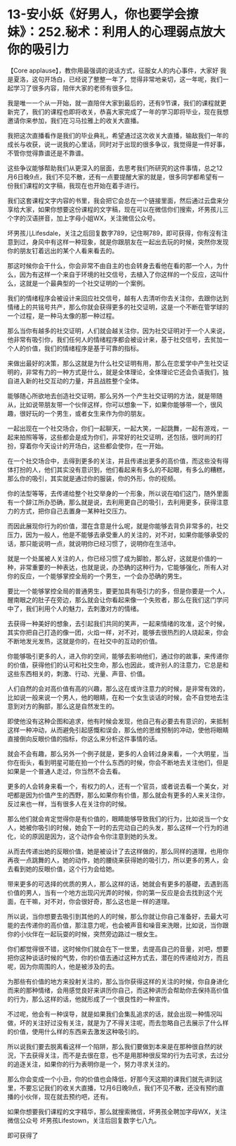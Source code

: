 # 13-安小妖《好男人，你也要学会撩妹》：252.秘术：利用人的心理弱点放大你的吸引力

【Core applause】，教你用最强调的说话方式，征服女人的内心事件，大家好 我是夏洛，这句开场白，已经说了整整一年了，觉得非常地亲切，这一年呢，我们一起学习了很多内容，陪伴大家的老师有很多位。

我是唯一一个从一开始，就一直陪伴大家到最后的，还有9节课，我们的课程就更新完了，我们的课程也即将收关，恭喜大家完成了一年的学习即将毕业，现在我想邀请你来参加，我们在习马拉雅上的收关大直播。

我把这次直播看作是我们的毕业典礼，希望通过这次收关大直播，输敌我们一年的成长与收获，说一说我的心里话，同时对于出现的很多争议，我觉得是一件好事，不管你觉得靠谱还是不靠谱。

这些争议能够帮助我们从更深入的层面，去思考我们所研究的这件事情，总之12月6日晚9点，我们不见不散，还有一点要提醒大家的就是，很多同学都希望有一份我们课程的文字稿，我现在也开始在着手进行。

我们这套课程文字内容的书里，我会把它会总在一个链接里面，然后通过云盘来分享给大家，如果你想要这份课程的文字稿，现在可以在微信你们搜索，坏男孩儿三个字的汉语拼音，加上字母小姐WX，关注微信公众号。

坏男孩儿Lifesdale，关注之后回复数字789，记住啊789，即可获得，你有沒有注意到过，身风中有这样一种现象，就是你跟朋友在一起出去玩的时候，突然你发现你的朋友钉着远出的某个人看来看去的。

那这时候你会干什么，你会非常不由自主的也会转身去看他在看的那一个人，为什么，因为有这样一个来自于环境的社交信号，去植入了你这样的一个反应，这叫什么，这就是一个最典型的一个社交证明的一个案例。

我们的情绪程序会被设计来回应社交信号，越有人去清听你去关注你，去跟你达到情绪上的共铭号共产，那么你就会获得更多的社交证明，这是一个不断在管学球的一个过程，是一种马太像的那一种过程。

那么当你有越多的社交证明，人们就会越关注你，因为社交证明对于一个人来说，他非常有吸引你，我们任何人的情绪程序都会被设计来，基于社交信号，去贫加一个人的价值，我们的情绪程序是基于可靠的指标。

来做出最好的决策，那么这就是为什么社交证明有用，那么在恋爱学中产生社交证明的，非常有力的一种方式是什么，就是全体理论，全体理论它还会负语我们，独自进入新的社交互动的力量，并且战胜整个全体。

能够随心所欲地去创造社交证明，那么另外一个产生社交证明的方法，就是带随从，比如说带朋友带一个伙伴这样，你可以想象一下，如果你能够带一个，很风趣，很好玩的一个男生，或者女生来作为你的朋友。

一起出现在一个社交场合，你们一起聊天，一起大笑，一起跳舞，一起有游戏，一起来拍照等等，这些都会是成为你们，非常好的社交证明，还包括，很时尚的打扮，穿着你今天设计的开场白，这些都会使你，在一开始。

在一个社交场合中，去得到更多的关注，并且传递出更多的高价值，而这些没有得体打扮的人，他们其实没有意识到，他们看起来有多么的不起眼，有多么的糟糕，那么你的吸引，其实就是通过你的服装，你的外形，你的视频。

你的法型等等，去传递给整个社交举身的一个形象，所以说在咱们这门，随外里面有一个辞江所办恐确，那么就是说，去利用更自己的吸引，去利用更多，获得注意力的方式，把你自己去置身一某种社交压力。

而因此展现你行为的价值，潜在含意是什么呢，就是你能够去背负非常多的，社交压力，因为一般人，他是不能够去承受重人的关注的，对不对，如果你能够承受的话，那只能说明一点，就说明你已经习惯了，说明你在生活中。

就是一个处属被人关注的人，你已经习惯了成为脚脸，那么好，这就是价值的一种，非常重要的一种表达，也就是说，办恐确的这种行为，它能够强化，所有人对你的反应，一个能够掌控全局的一个男生，一个会办恐确的男生。

要比一个能够掌控全局的普通男生，要更加具有吸引力的多，但是你要是一个人，醒南眼之的肚子在旁边，那么就会让你看起来像一个失败者，那么在我们这门学问中了，我们利用个人的魅力，去刺激对方的情绪。

去获得一种美好的想象，去引起我们共同的笑声，一起来情绪的攻准，这个时候，其实你把自己打造的像一团，火焰一样，对不对，能够去很热烈的人烧起来，你会不断地发光发热，这就是你的，在社交中的互动的价值。

你能够吸引更多的人，进入你的空间，能够去影响他们，通过你的故事，来传递你的价值，获得他们的认可和社交生命，那么也因此，或许别人的注意力，它总是和这些东西相关的，刺激、行动、光量、声音、价值。

人们自然的会对高价值有高的兴趣，那么这在或许注意力的时候，是非常有效的，比如说一般来说一个男人，他的眼睛，在和一个女生谈话的时候，会不自觉地去注意到对方的胸部，那么这是自然发生的。

即使他没有这种企图和追求，他有时候会发现，他自己有必要去有意识的，来抵制这样一种冲动，从而避免引起感慨和误会，那么他的思维预制的冲动，使他将眼睛直接倒向反眼价值的指标，你这么来分析这件事情的话。

就会不会有趣，那么另外一个例子就是，更多的人会转过身来看，一个大明星，当你在街头，看到明星可能在拍一个什么东西的时候，你会不断地去关注他们，但是如果是一个普通人走过，你当然不会去看。

更多的人会转身来看一个，有权力的人，还有一个官员，或者说去看一个美女，对吧都是因为价值产生的西野，那么如果你有价值，那么就会有更多的人来关注你，反过来也一样，当有很多人在关注你的时候。

那么他们就会肯定觉得你是有价值的，眼睛能够导致我们的行为，比如说当一个女人，她被你吸引的时候，她会下一时的去完动自己的头发，那么这样一个行为的进化，论的原因是因为，这个动作会令你注意到她的头发。

从而去传递出她的反眼价值，她是被设计了去这样做的，那么同样的道理，也用你再夜一点跳舞的人，她的动作，她的腰绕来获得她的吸引力，所以更多的男人，会去看到她的反眼价值，这个行为会给她。

带来更多的可选择的优质的男人，那么这样的话，她就会有更多的基礎，去遇到高价值的男人，当有一个地方出现闪光弄的时候，你的第一反应是会去找到这个光面，在干嘛，对不对，你会很好奇，那么这也是一样的道理。

所以说，当你想要去吸引到其他的人的时候，那么你就让你自己准备好，去最大可能的去传递你的高价值，那注意力呢，也会被声音和噪音来洗眼，比如说，当你跟你的小伙伴在一起玩耍的时候，突然旁边路过一根女生。

你们都觉得很不错，这时候你们就会在下一世里，去提高自己的音量，对吧，想要把你这种谈话时候的气势，你的价值去通过这种方式去，潜在的传递给对方，而且呢，因为你周围的人，他是被涉及的去。

为那些有价值的地方来投射关注的，那么当你获得这样的关注的时候，你自身进化而来的那种情绪，会用感觉良好来讲历你自己，而这种讲历会帮助你去保持高价值的行为，那么这样的话，他就形成了一个很良性的一种宣传。

不过呢，他会有一种误导，就是如果我们会集乱追求的话，就会出现一种情况叫做，坏的关注好过没有关注，就是为了不得关注呢，而去忽略自己去展示了什么样的价值，使用什么样的东西来去激发这种吸引的。

所以说我们要去脱离看这样一个陷阱，那么我们要做到本来是在那种很自然的狀況，下去获得关注，而不是去很在意，也不是用那种很反常的行为去可求，去过分的追逐关注，如果你的行为表明你是一个，努力寻求关注的。

那么你会变成一个小丑，你的价值也会降低，好那今天这期的课我们就先讲到这里，不要忘记我们的收关大直播，12月6日晚9点，我们不见不散，还没有预约直播的小伙伴，现在就去预约吧，还有。

如果你想要我们课程的文字精华，那么就搜索微信，坏男孩全聘加字母WX，关注微信公众号 坏男孩Lifestown，关注后回复数字七八九。

即可获得了
